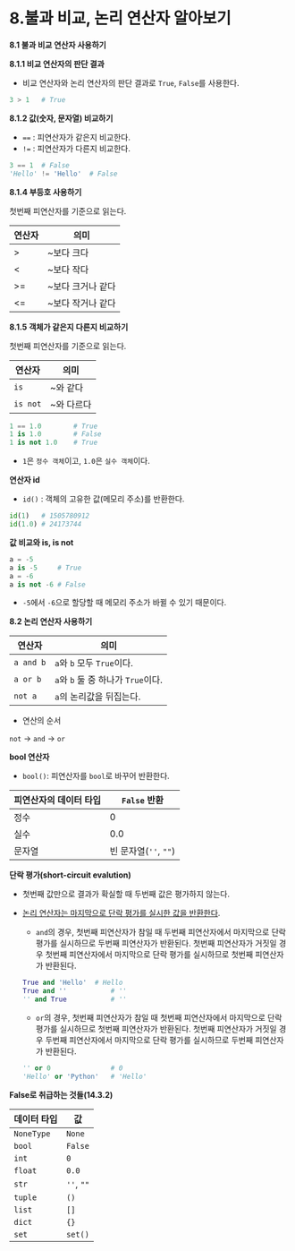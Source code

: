 # 8.불과 비교, 논리 연산자 알아보기

**8.1 불과 비교 연산자 사용하기**

**8.1.1 비교 연산자의 판단 결과**

- 비교 연산자와 논리 연산자의 판단 결과로 `True`, `False`를 사용한다.

```python
3 > 1	# True
```



**8.1.2 값(숫자, 문자열) 비교하기**

- `==` : 피연산자가 같은지 비교한다.
- `!=` : 피연산자가 다른지 비교한다.

```python
3 == 1	# False
'Hello' != 'Hello'	# False
```



**8.1.4 부등호 사용하기**

첫번째 피연산자를 기준으로 읽는다.

| 연산자 | 의미              |
| ------ | ----------------- |
| >      | ~보다 크다        |
| <      | ~보다 작다        |
| >=     | ~보다 크거나 같다 |
| <=     | ~보다 작거나 같다 |



**8.1.5 객체가 같은지 다른지 비교하기**

첫번째 피연산자를 기준으로 읽는다.

| 연산자   | 의미       |
| -------- | ---------- |
| `is`     | ~와 같다   |
| `is not` | ~와 다르다 |



```python
1 == 1.0		# True
1 is 1.0		# False
1 is not 1.0	# True
```

- `1`은 `정수 객체`이고, `1.0`은 `실수 객체`이다.



**연산자 id**

- `id()` : 객체의 고유한 값(메모리 주소)를 반환한다.

```python
id(1)	# 1505780912
id(1.0)	# 24173744
```



**값 비교와 is, is not**

```python
a = -5
a is -5		# True
a = -6
a is not -6	# False
```

- `-5`에서 `-6`으로 할당할 때 메모리 주소가 바뀔 수 있기 때문이다.



**8.2 논리 연산자 사용하기**

| 연산자    | 의미                               |
| --------- | ---------------------------------- |
| `a and b` | `a`와 `b` 모두 `True`이다.         |
| `a or b`  | `a`와 `b` 둘 중 하나가 `True`이다. |
| `not a`   | `a`의 논리값을 뒤집는다.           |

- 연산의 순서

`not` -> `and` -> `or`



**bool 연산자**

- `bool()`: 피연산자를 `bool`로 바꾸어 반환한다.

| 피연산자의 데이터 타입 | `False` 반환          |
| ---------------------- | --------------------- |
| 정수                   | 0                     |
| 실수                   | 0.0                   |
| 문자열                 | 빈 문자열(`''`, `""`) |



**단락 평가(short-circuit evalution)**

- 첫번째 값만으로 결과가 확실할 때 두번째 값은 평가하지 않는다.

- <u>논리 연산자는 마지막으로 단락 평가를 실시한 값을 반환한다</u>.

  - `and`의 경우,  첫번째 피연산자가 참일 때 두번째 피연산자에서 마지막으로 단락 평가를 실시하므로 두번째 피연산자가 반환된다. 첫번째 피연산자가 거짓일 경우 첫번째 피연산자에서 마지막으로 단락 평가를 실시하므로 첫번째 피연산자가 반환된다.

  ```python
  True and 'Hello'	# Hello
  True and ''			# ''
  '' and True			# ''
  ```

  - `or`의 경우, 첫번째 피연산자가 참일 때 첫번째 피연산자에서 마지막으로 단락 평가를 실시하므로 첫번째 피연산자가 반환된다. 첫번째 피연산자가 거짓일 경우 두번째 피연산자에서 마지막으로 단락 평가를 실시하므로 두번째 피연산자가 반환된다.

  ```python
  '' or 0				# 0
  'Hello' or 'Python'	# 'Hello'
  ```

  

**False로 취급하는 것들(14.3.2)**

| 데이터 타입 | 값         |
| ----------- | ---------- |
| `NoneType`  | `None`     |
| `bool`      | `False`    |
| `int`       | `0`        |
| `float`     | `0.0`      |
| `str`       | `''`, `""` |
| `tuple`     | `()`       |
| `list`      | `[]`       |
| `dict`      | `{}`       |
| `set`       | `set()`    |

